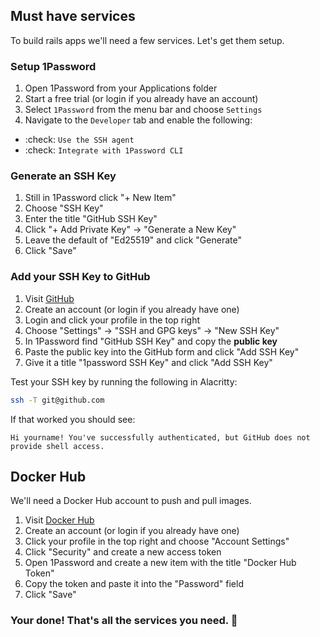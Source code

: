 ## Must have services

To build rails apps we'll need a few services. Let's get them setup.

### Setup 1Password

1. Open 1Password from your Applications folder
2. Start a free trial (or login if you already have an account)
3. Select `1Password` from the menu bar and choose `Settings`
4. Navigate to the `Developer` tab and enable the following:

- :check: `Use the SSH agent`
- :check: `Integrate with 1Password CLI`

### Generate an SSH Key

1. Still in 1Password click "+ New Item"
2. Choose "SSH Key"
3. Enter the title "GitHub SSH Key"
4. Click "+ Add Private Key" -> "Generate a New Key"
5. Leave the default of "Ed25519" and click "Generate"
6. Click "Save"

### Add your SSH Key to GitHub

1. Visit [GitHub](https://github.com)
2. Create an account (or login if you already have one)
3. Login and click your profile in the top right
4. Choose "Settings" -> "SSH and GPG keys" -> "New SSH Key"
5. In 1Password find "GitHub SSH Key" and copy the **public key**
6. Paste the public key into the GitHub form and click "Add SSH Key"
7. Give it a title "1password SSH Key" and click "Add SSH Key"

Test your SSH key by running the following in Alacritty:

```bash
ssh -T git@github.com
```

If that worked you should see:

```
Hi yourname! You've successfully authenticated, but GitHub does not provide shell access.
```

## Docker Hub

We'll need a Docker Hub account to push and pull images.

1. Visit [Docker Hub](https://hub.docker.com)
2. Create an account (or login if you already have one)
3. Click your profile in the top right and choose "Account Settings"
4. Click "Security" and create a new access token
5. Open 1Password and create a new item with the title "Docker Hub Token"
6. Copy the token and paste it into the "Password" field
7. Click "Save"

### Your done! That's all the services you need. :tada:
